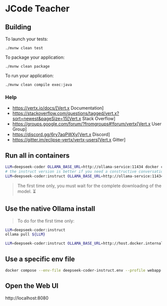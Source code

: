 # JCode Teacher

## Building

To launch your tests:
```
./mvnw clean test
```

To package your application:
```
./mvnw clean package
```

To run your application:
```
./mvnw clean compile exec:java
```

### Help

* https://vertx.io/docs/[Vert.x Documentation]
* https://stackoverflow.com/questions/tagged/vert.x?sort=newest&pageSize=15[Vert.x Stack Overflow]
* https://groups.google.com/forum/?fromgroups#!forum/vertx[Vert.x User Group]
* https://discord.gg/6ry7aqPWXy[Vert.x Discord]
* https://gitter.im/eclipse-vertx/vertx-users[Vert.x Gitter]

## Run all in containers

```bash
LLM=deepseek-coder OLLAMA_BASE_URL=http://ollama-service:11434 docker compose --profile container up
# the instruct version is better if you need a constructive conversation to create a tutorial for example
LLM=deepseek-coder:instruct OLLAMA_BASE_URL=http://ollama-service:11434 docker compose --profile container up
```
> The first time only, you must wait for the complete downloading of the model. ⏳

## Use the native Ollama install

> To do for the first time only:
```bash
LLM=deepseek-coder:instruct
ollama pull ${LLM}
```

```bash
LLM=deepseek-coder:instruct OLLAMA_BASE_URL=http://host.docker.internal:11434 docker compose --profile webapp up
```

## Use a specific env file

```bash
docker compose --env-file deepseek-coder-instruct.env --profile webapp up
```

## Open the Web UI

http://localhost:8080

